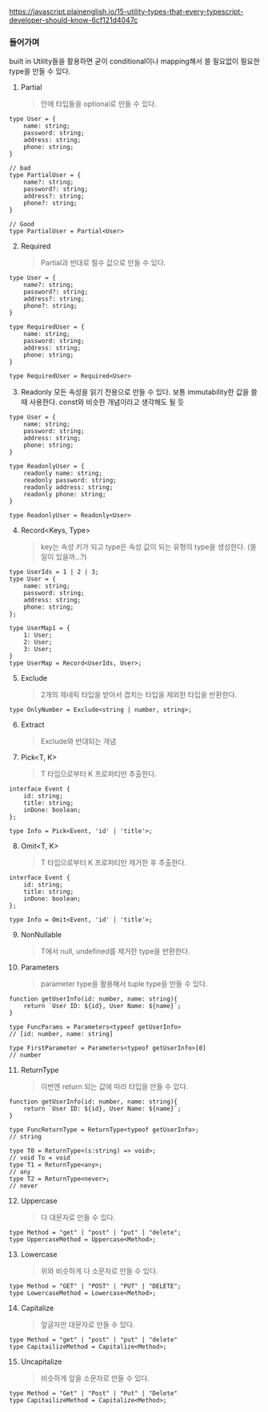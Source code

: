 https://javascript.plainenglish.io/15-utility-types-that-every-typescript-developer-should-know-6cf121d4047c

### 들어가며

built in Utility들을 활용하면 굳이 conditional이나 mapping해서 쓸 필요없이 필요한 type을 만들 수 있다.

1.  Partial<Type>
    > 안에 타입들을 optional로 만들 수 있다.

```
type User = {
    name: string;
    password: string;
    address: string;
    phone: string;
}

// bad
type PartialUser = {
    name?: string;
    password?: string;
    address?: string;
    phone?: string;
}

// Good
type PartialUser = Partial<User>
```

2.  Required<Type>
    > Partial과 반대로 필수 값으로 만들 수 있다.

```
type User = {
    name?: string;
    password?: string;
    address?: string;
    phone?: string;
}

type RequiredUser = {
    name: string;
    password: string;
    address: string;
    phone: string;
}

type RequiredUser = Required<User>
```

3.  Readonly<Type>
    모든 속성을 읽기 전용으로 만들 수 있다. 보통 immutability한 값을 쓸 때 사용한다. const와 비슷한 개념이라고 생각해도 될 듯

```
type User = {
    name: string;
    password: string;
    address: string;
    phone: string;
}

type ReadonlyUser = {
    readonly name: string;
    readonly password: string;
    readonly address: string;
    readonly phone: string;
}

type ReadonlyUser = Readonly<User>
```

4.  Record<Keys, Type>
    > key는 속성 키가 되고 type은 속성 값이 되는 유형의 type을 생성한다.
    > (쓸 일이 있을까...?)

```
type UserIds = 1 | 2 | 3;
type User = {
    name: string;
    password: string;
    address: string;
    phone: string;
};

type UserMap1 = {
    1: User;
    2: User;
    3: User;
}
type UserMap = Record<UserIds, User>;
```

5.  Exclude
    > 2개의 제네릭 타입을 받아서 겹치는 타입을 제외한 타입을 반환한다.

```
type OnlyNumber = Exclude<string | number, string>;
```

6.  Extract

    > Exclude와 반대되는 개념

7.  Pick<T, K>
    > T 타입으로부터 K 프로퍼티만 추출한다.

```
interface Event {
    id: string;
    title: string;
    inDone: boolean;
};

type Info = Pick<Event, 'id' | 'title'>;
```

8. Omit<T, K>
   > T 타입으로부터 K 프로퍼티만 제거한 후 추출한다.

```
interface Event {
    id: string;
    title: string;
    inDone: boolean;
};

type Info = Omit<Event, 'id' | 'title'>;
```

9. NonNullable<T>

   > T에서 null, undefined를 제거한 type을 반환한다.

10. Parameters<T>
    > parameter type을 활용해서 tuple type을 만들 수 있다.

```
function getUserInfo(id: number, name: string){
    return `User ID: ${id}, User Name: ${name}`;
}

type FuncParams = Parameters<typeof getUserInfo>
// [id: number, name: string]

type FirstParameter = Parameters<typeof getUserInfo>[0]
// number
```

11. ReturnType<T>
    > 이번엔 return 되는 값에 따라 타입을 만들 수 있다.

```
function getUserInfo(id: number, name: string){
    return `User ID: ${id}, User Name: ${name}`;
}

type FuncReturnType = ReturnType<typeof getUserInfo>;
// string

type T0 = ReturnType<(s:string) => void>;
// void To = void
type T1 = ReturnType<any>;
// any
type T2 = ReturnType<never>;
// never
```

12. Uppercase<T>
    > 다 대문자로 만들 수 있다.

```
type Method = "get" | "post" | "put" | "delete";
type UppercaseMethod = Uppercase<Method>;
```

13. Lowercase<T>
    > 위와 비슷하게 다 소문자로 만들 수 있다.

```
type Method = "GET" | "POST" | "PUT" | "DELETE";
type LowercaseMethod = Lowercase<Method>;
```

14. Capitalize<T>
    > 앞글자만 대문자로 만들 수 있다.

```
type Method = "get" | "post" | "put" | "delete"
type CapitailizeMethod = Capitalize<Method>;
```

15. Uncapitalize<T>
    > 비슷하게 앞을 소문자로 만들 수 있다.

```
type Method = "Get" | "Post" | "Put" | "Delete"
type CapitailizeMethod = Capitalize<Method>;
```
